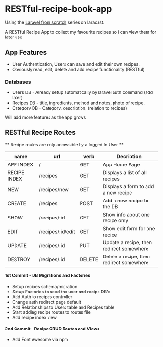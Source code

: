 # RESTful-recipe-book-app
Using the [Laravel from scratch](https://laracasts.com/series/laravel-6-from-scratch/) series on laracast.

A RESTful Recipe App to collect my favourite recipes so i can view them for later use

## App Features

- User Authentication, Users can save and edit their own recipes.
- Obviously read, edit, delete and add recipe functionality (RESTful)

### Databases

- Users DB - Already setup automatically by laravel auth command (add later)
- Recipes DB - title, ingredients, method and notes, photo of recipe.
- Category DB - Category, description, (relation to recipes)

Will add more features as the app grows

## RESTful Recipe Routes

** Recipe routes are only accessible by a logged In User **

| name         |       url        | verb  |            Decription                    |
|--------------|------------------|-------|------------------------------------------|
|APP INDEX     | /                | GET   | App Home Page                            |
|RECIPE INDEX  | /recipes         | GET   | Displays a list of all recipes           |
|NEW           | /recipes/new     | GET   | Displays a form to add a new recipe      |
|CREATE        | /recipes         | POST  | Add a new recipe to the DB               | 
|SHOW          | /recipes/:id     | GET   | Show info about one recipe only          |
|EDIT          | /recipes/:id/edit| GET   | Show edit form for one recipe            |
|UPDATE        | /recipes/:id     | PUT   | Update a recipe, then redirect somewhere |
|DESTROY       | /recipes/:id     | DELETE| Delete a recipe, then redirect somewhere |

#### 1st Commit - DB Migrations and Factories

- Setup recipes schema/migration
- Setup Factories to seed the user and recipe DB's
- Add Auth to recipes controller
- Change auth redirect page default
- Add Relationships to Users table and Recipes table
- Start adding recipe routes to routes file
- Add recipe index view

#### 2nd Commit - Recipe CRUD Routes and Views
- Add Font Awesome via npm


